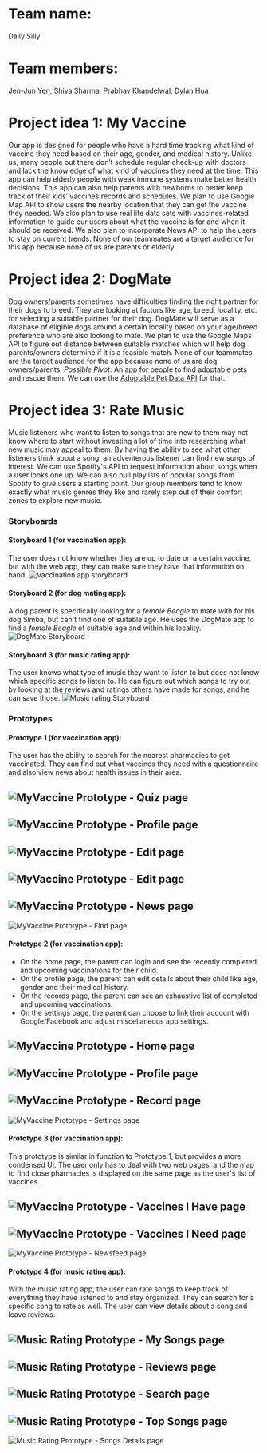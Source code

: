 # Team name: 
Daily Silly
# Team members: 
Jen-Jun Yen, Shiva Sharma, Prabhav Khandelwal, Dylan Hua

# Project idea 1: My Vaccine
Our app is designed for people who have a hard time tracking what kind of vaccine they need based on their age, gender, and medical history. Unlike us, many people out there don’t schedule regular check-up with doctors and lack the knowledge of what kind of vaccines they need at the time. This app can help elderly people with weak immune systems make better health decisions. This app can also help parents with newborns to better keep track of their kids’ vaccines records and schedules. 
We plan to use Google Map API to show users the nearby location that they can get the vaccine they needed. We also plan to use real life data sets with vaccines-related information to guide our users about what the vaccine is for and when it should be received. We also plan to incorporate News API to help the users to stay on current trends.
None of our teammates are a target audience for this app because none of us are parents or elderly.

# Project idea 2: DogMate
Dog owners/parents sometimes have difficulties finding the right partner for their dogs to breed. They are looking at factors like age, breed, locality, etc. for selecting a suitable partner for their dog. DogMate will serve as a database of eligible dogs around a certain locality based on your age/breed preference who are also looking to mate. 
We plan to use the Google Maps API to figure out distance between suitable matches which will help dog parents/owners determine if it is a feasible match.
None of our teammates are the target audience for the app because none of us are dog owners/parents.
*Possible Pivot*: An app for people to find adoptable pets and rescue them. We can use the [Adoptable Pet Data API](https://rescuegroups.org/services/adoptable-pet-data-api/) for that.

# Project idea 3: Rate Music
Music listeners who want to listen to songs that are new to them may not know where to start without investing a lot of time into researching what new music may appeal to them. By having the ability to see what other listeners think about a song, an adventerous listener can find new songs of interest.
We can use Spotify's API to request information about songs when a user looks one up. We can also pull playlists of popular songs from Spotify to give users a starting point. 
Our group members tend to know exactly what music genres they like and rarely step out of their comfort zones to explore new music.



### Storyboards
#### Storyboard 1 (for vaccination app): 
The user does not know whether they are up to date on a certain vaccine, but with the web app, they can make sure they have that information on hand.
![Vaccination app storyboard](images/storyboards/vaccine.jpg)

#### Storyboard 2 (for dog mating app):
A dog parent is specifically looking for a *female Beagle* to mate with for his dog Simba, but can't find one of suitable age. He uses the DogMate app to find a *female Beagle* of suitable age and within his locality.
![DogMate Storyboard](images/storyboards/dogmate-storyboard.png)

#### Storyboard 3 (for music rating app):
The user knows what type of music they want to listen to but does not know which specific songs to listen to. He can figure out which songs to try out by looking at the reviews and ratings others have made for songs, and he can save those.
![Music rating Storyboard](images/storyboards/music.jpg)


### Prototypes
#### Prototype 1 (for vaccination app):
The user has the ability to search for the nearest pharmacies to get vaccinated. They can find out what vaccines they need with a questionnaire and also view news about health issues in their area. 

![MyVaccine Prototype - Quiz page](images/prototypes/prototype-1/quiz.jpg)
---
![MyVaccine Prototype - Profile page](images/prototypes/prototype-1/my-vaccines.jpg)
---
![MyVaccine Prototype - Edit page](images/prototypes/prototype-1/edit-mode.jpg)
---
![MyVaccine Prototype - Edit page](images/prototypes/prototype-1/edit-mode-2.jpg)
---
![MyVaccine Prototype - News page](images/prototypes/prototype-1/newsfeed.jpg)
---
![MyVaccine Prototype - Find page](images/prototypes/prototype-1/find.jpg)


#### Prototype 2 (for vaccination app):
- On the home page, the parent can login and see the recently completed and upcoming vaccinations for their child.
- On the profile page, the parent can edit details about their child like age, gender and their medical history.
- On the records page, the parent can see an exhaustive list of completed and upcoming vaccinations.
- On the settings page, the parent can choose to link their account with Google/Facebook and adjust miscellaneous app settings.

![MyVaccine Prototype - Home page](images/prototypes/prototype-2/Home.png)
---
![MyVaccine Prototype - Profile page](images/prototypes/prototype-2/Profile.png)
---
![MyVaccine Prototype - Record page](images/prototypes/prototype-2/Record.png)
---
![MyVaccine Prototype - Settings page](images/prototypes/prototype-2/Settings.png)


#### Prototype 3 (for vaccination app):
This prototype is similar in function to Prototype 1, but provides a more condensed UI. The user only has to deal with two web pages, and the map to find close pharmacies is displayed on the same page as the user's list of vaccines.

![MyVaccine Prototype - Vaccines I Have page](images/prototypes/prototype-3/have.jpg)
---
![MyVaccine Prototype - Vaccines I Need page](images/prototypes/prototype-3/need.jpg)
---
![MyVaccine Prototype - Newsfeed page](images/prototypes/prototype-3/newsfeed.jpg)


#### Prototype 4 (for music rating app):
With the music rating app, the user can rate songs to keep track of everything they have listened to and stay organized. They can search for a specific song to rate as well. The user can view details about a song and leave reviews.

![Music Rating Prototype - My Songs page](images/prototypes/prototype-4/my-songs.jpg)
---
![Music Rating Prototype - Reviews page](images/prototypes/prototype-4/review.jpg)
---
![Music Rating Prototype - Search page](images/prototypes/prototype-4/search.jpg)
---
![Music Rating Prototype - Top Songs page](images/prototypes/prototype-4/list.jpg)
---
![Music Rating Prototype - Songs Details page](images/prototypes/prototype-4/song-detail.jpg)


